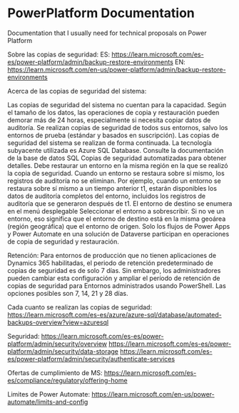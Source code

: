 # PowerPlatform Documentation
Documentation that I usually need for technical proposals on Power Platform


Sobre las copias de seguridad: 
ES: https://learn.microsoft.com/es-es/power-platform/admin/backup-restore-environments
EN: https://learn.microsoft.com/en-us/power-platform/admin/backup-restore-environments

Acerca de las copias de seguridad del sistema:

Las copias de seguridad del sistema no cuentan para la capacidad.
Según el tamaño de los datos, las operaciones de copia y restauración pueden demorar más de 24 horas, especialmente si necesita copiar datos de auditoría.
Se realizan copias de seguridad de todos sus entornos, salvo los entornos de prueba (estándar y basados en suscripción).
Las copias de seguridad del sistema se realizan de forma continuada. La tecnología subyacente utilizada es Azure SQL Database. Consulte la documentación de la base de datos SQL Copias de seguridad automatizadas para obtener detalles.
Debe restaurar un entorno en la misma región en la que se realizó la copia de seguridad.
Cuando un entorno se restaura sobre sí mismo, los registros de auditoría no se eliminan. Por ejemplo, cuando un entorno se restaura sobre sí mismo a un tiempo anterior t1, estarán disponibles los datos de auditoría completos del entorno, incluidos los registros de auditoría que se generaron después de t1.
El entorno de destino se enumera en el menú desplegable Seleccionar el entorno a sobrescribir. Si no ve un entorno, eso significa que el entorno de destino está en la misma geoárea (región geográfica) que el entorno de origen.
Solo los flujos de Power Apps y Power Automate en una solución de Dataverse participan en operaciones de copia de seguridad y restauración.

Retención:
Para entornos de producción que no tienen aplicaciones de Dynamics 365 habilitadas, el periodo de retención predeterminado de copias de seguridad es de solo 7 días. Sin embargo, los administradores pueden cambiar esta configuración y ampliar el período de retención de copias de seguridad para Entornos administrados usando PowerShell. Las opciones posibles son 7, 14, 21 y 28 días.

Cada cuanto se realizan las copias de seguridad: 
https://learn.microsoft.com/es-es/azure/azure-sql/database/automated-backups-overview?view=azuresql


Seguridad:
https://learn.microsoft.com/es-es/power-platform/admin/security/overview
https://learn.microsoft.com/es-es/power-platform/admin/security/data-storage
https://learn.microsoft.com/es-es/power-platform/admin/security/authenticate-services

Ofertas de cumplimiento de MS:
https://learn.microsoft.com/es-es/compliance/regulatory/offering-home

Limites de Power Automate:
https://learn.microsoft.com/en-us/power-automate/limits-and-config
